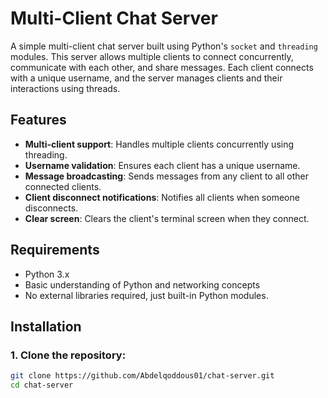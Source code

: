 # Multi-Client Chat Server

A simple multi-client chat server built using Python's `socket` and `threading` modules. This server allows multiple clients to connect concurrently, communicate with each other, and share messages. Each client connects with a unique username, and the server manages clients and their interactions using threads.

## Features

- **Multi-client support**: Handles multiple clients concurrently using threading.
- **Username validation**: Ensures each client has a unique username.
- **Message broadcasting**: Sends messages from any client to all other connected clients.
- **Client disconnect notifications**: Notifies all clients when someone disconnects.
- **Clear screen**: Clears the client's terminal screen when they connect.

## Requirements

- Python 3.x
- Basic understanding of Python and networking concepts
- No external libraries required, just built-in Python modules.

## Installation

### 1. Clone the repository:

   ```bash
   git clone https://github.com/Abdelqoddous01/chat-server.git
   cd chat-server
